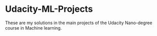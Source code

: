 # Udacity-ML-Projects
These are my solutions in the main projects of the Udacity Nano-degree course in Machine learning.
